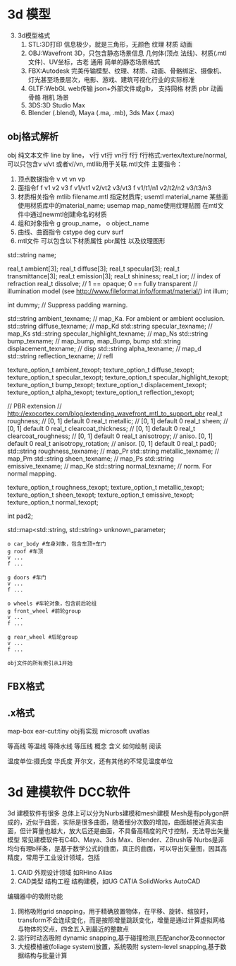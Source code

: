 
# 3d 模型

3. 3d模型格式
   1. STL:3D打印 信息极少，就是三角形，无颜色 纹理 材质 动画
   2. OBJ:Wavefront 3D，只包含静态场景信息 几何体(顶点 法线)、材质(.mtl文件)、UV坐标，古老 通用 简单的静态场景格式
   3. FBX:Autodesk 完美传输模型、纹理、材质、动画、骨骼绑定、摄像机、灯光甚至场景层次，电影、游戏、建筑可视化行业的实际标准
   4. GLTF:WebGL web传输 json+外部文件或glb， 支持网格 材质 pbr 动画 骨骼 相机 场景
   5. 3DS:3D Studio Max
   6. ​​Blender (.blend)​​, ​​Maya (.ma, .mb)​​, ​​3ds Max (.max)

## obj格式解析
 obj 纯文本文件 line by line， v行 vt行 vn行 f行 f行格式:vertex/texture/normal,可以只包含v v/vt 或者v//vn, mtllib用于关联.mtl文件
主要指令：
1. 顶点数据指令 v vt vn vp
2. 面指令f f v1 v2 v3 f v1/vt1 v2/vt2 v3/vt3 f v1/t1/n1 v2/t2/n2 v3/t3/n3
3. 材质相关指令 mtlib filename.mtl 指定材质库; usemtl material_name 某些面使用材质库中的material_name; usemap map_name使用纹理贴图 在mtl文件中通过newmtl创建命名的材质
4. 组和对象指令 g group_name， o object_name
5. 曲线、曲面指令 cstype deg curv surf
6. mtl文件 可以包含以下材质属性 pbr属性 以及纹理图形

  std::string name;

  real_t ambient[3];
  real_t diffuse[3];
  real_t specular[3];
  real_t transmittance[3];
  real_t emission[3];
  real_t shininess;
  real_t ior;       // index of refraction
  real_t dissolve;  // 1 == opaque; 0 == fully transparent
  // illumination model (see http://www.fileformat.info/format/material/)
  int illum;

  int dummy;  // Suppress padding warning.

  std::string ambient_texname;   // map_Ka. For ambient or ambient occlusion.
  std::string diffuse_texname;   // map_Kd
  std::string specular_texname;  // map_Ks
  std::string specular_highlight_texname;  // map_Ns
  std::string bump_texname;                // map_bump, map_Bump, bump
  std::string displacement_texname;        // disp
  std::string alpha_texname;               // map_d
  std::string reflection_texname;          // refl

  texture_option_t ambient_texopt;
  texture_option_t diffuse_texopt;
  texture_option_t specular_texopt;
  texture_option_t specular_highlight_texopt;
  texture_option_t bump_texopt;
  texture_option_t displacement_texopt;
  texture_option_t alpha_texopt;
  texture_option_t reflection_texopt;

  // PBR extension
  // http://exocortex.com/blog/extending_wavefront_mtl_to_support_pbr
  real_t roughness;            // [0, 1] default 0
  real_t metallic;             // [0, 1] default 0
  real_t sheen;                // [0, 1] default 0
  real_t clearcoat_thickness;  // [0, 1] default 0
  real_t clearcoat_roughness;  // [0, 1] default 0
  real_t anisotropy;           // aniso. [0, 1] default 0
  real_t anisotropy_rotation;  // anisor. [0, 1] default 0
  real_t pad0;
  std::string roughness_texname;  // map_Pr
  std::string metallic_texname;   // map_Pm
  std::string sheen_texname;      // map_Ps
  std::string emissive_texname;   // map_Ke
  std::string normal_texname;     // norm. For normal mapping.

  texture_option_t roughness_texopt;
  texture_option_t metallic_texopt;
  texture_option_t sheen_texopt;
  texture_option_t emissive_texopt;
  texture_option_t normal_texopt;

  int pad2;

  std::map<std::string, std::string> unknown_parameter;

	o car_body #车身对象，包含车顶+车门
	g roof #车顶
	v ...
	f ...

	g doors #车门
	v ...
	f ...

	o wheels #车轮对象，包含前后轮组
	g front_wheel #前轮group
	v ...
	f ...

	g rear_wheel #后轮group
	v ...
	f ...

	obj文件的所有索引从1开始

## FBX格式

## .x格式

map-box ear-cut:tiny obj有实现
microsoft uvatlas

等高线 等温线 等降水线 等压线 概念 含义 如何绘制 阅读

温度单位:摄氏度 华氏度 开尔文，还有其他的不常见温度单位

# 3d 建模软件 DCC软件
3d 建模软件有很多
总体上可以分为Nurbs建模和mesh建模
Mesh是有polygon拼成的，近似于曲面，实际是很多曲面，随着细分次数的增加，曲面越接近真实曲面，但计算量也越大，放大后还是曲面，不具备高精度的尺寸控制，无法导出矢量模型 常见建模软件有C4D、Maya、3ds Max、Blender、ZBrush等
Nurbs是非均匀有理b样条，是基于数学公式的曲面，真正的曲面，可以导出矢量图，因其高精度，常用于工业设计领域，包括
1. CAID 外观设计领域 如RHino Alias
2. CAD类型 结构工程 结构建模，如UG CATIA SolidWorks AutoCAD

编辑器中的吸附功能
1. 网格吸附grid snapping，用于精确放置物体，在平移、旋转、缩放时，transform不会连续变化，而是按照增量跳跃变化，增量是通过计算虚拟网格与物体的交点，四舍五入到最近的整数点
2. 运行时动态吸附 dynamic snapping,基于碰撞检测,匹配anchor及connector
3. 大规模植被(foliage system)放置，系统吸附 system-level snapping,基于数据结构与批量计算


